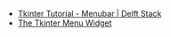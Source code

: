 - [Tkinter Tutorial - Menubar | Delft Stack](https://www.delftstack.com/tutorial/tkinter-tutorial/tkinter-menubar/)
- [The Tkinter Menu Widget](http://effbot.org/tkinterbook/menu.htm)

